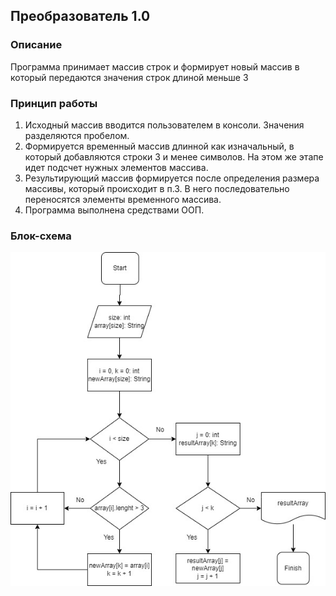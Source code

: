 ## Преобразователь 1.0

### Описание
Программа принимает массив строк и формирует новый массив в который передаются значения строк длиной меньше 3

### Принцип работы

1. Исходный массив вводится пользователем в консоли. Значения разделяются пробелом.
2. Формируется временный массив длинной как изначальный, в который добавляются строки 3 и менее символов. На этом же этапе идет подсчет нужных элементов массива.
3. Результирующий массив формируется после определения размера массивы, который происходит в п.3. В него последовательно переносятся элементы временного массива.
4. Программа выполнена средствами ООП.

### Блок-схема
![Блок-схема](/schema.jpg)